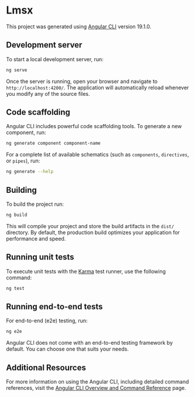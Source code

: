 # Lmsx

This project was generated using
[Angular CLI](https://github.com/angular/angular-cli) version 19.1.0.

## Development server

To start a local development server, run:

```bash
ng serve
```

Once the server is running, open your browser and navigate to
`http://localhost:4200/`. The application will automatically reload whenever you
modify any of the source files.

## Code scaffolding

Angular CLI includes powerful code scaffolding tools. To generate a new
component, run:

```bash
ng generate component component-name
```

For a complete list of available schematics (such as `components`, `directives`,
or `pipes`), run:

```bash
ng generate --help
```

## Building

To build the project run:

```bash
ng build
```

This will compile your project and store the build artifacts in the `dist/`
directory. By default, the production build optimizes your application for
performance and speed.

## Running unit tests

To execute unit tests with the [Karma](https://karma-runner.github.io) test
runner, use the following command:

```bash
ng test
```

## Running end-to-end tests

For end-to-end (e2e) testing, run:

```bash
ng e2e
```

Angular CLI does not come with an end-to-end testing framework by default. You
can choose one that suits your needs.

## Additional Resources

For more information on using the Angular CLI, including detailed command
references, visit the
[Angular CLI Overview and Command Reference](https://angular.dev/tools/cli)
page.
